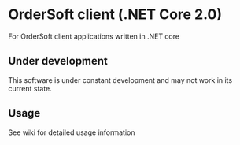 OrderSoft client (.NET Core 2.0)
========
For OrderSoft client applications written in .NET core

## Under development
This software is under constant development and may not work in its current state.

## Usage
See wiki for detailed usage information
